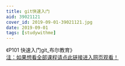 ```yaml
---
title: git快速入门
aid: 39021121
cover_id: 2019-09-01-39021121.jpg
date: 2019-09-01
tags: [studywithme]
---
```

《P101 快速入门git_布尔教育》  
[注：如果想看全部课程请点此链接进入网页观看！](https://www.bilibili.com/video/av39021121)

